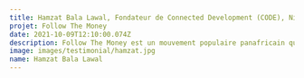 ```yaml
---
title: Hamzat Bala Lawal, Fondateur de Connected Development (CODE), Nigéria
projet: Follow The Money
date: 2021-10-09T12:10:00.074Z
description: Follow The Money est un mouvement populaire panafricain qui tente de répondre à la question de savoir d'où viennent les fonds, où ils vont, mais aussi comment ces fonds sont judicieusement utilisés pour avoir un impact sur les communautés de base. Fondé en 2020 par Hamzat Lawal et lancé au Nigeria comme une initiative locale, il évolue désormais au Kenya, en Gambie, au Malawi, au Cameroun, au Zimbabwe et au Liberia. Follow The Money activera plus de 8000 utilisateurs actifs dans les 774 gouvernements locaux à travers le Nigeria qui sont membres du Mouvement pour documenter et suivre les interventions COVID19 des gouvernements, du secteur privé et des donateurs internationaux en utilisant des outils technologiques. Follow The Money a remporté le prix Mobilisateur 2019 des Nations unies pour les objectifs de développement durable. Cette annonce a été faite lors du Festival mondial d'action sur les ODD qui s'est tenu à Bonn, en Allemagne.
image: images/testimonial/hamzat.jpg
name: Hamzat Bala Lawal
---
```

